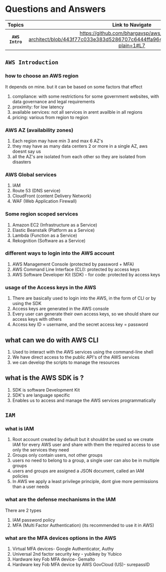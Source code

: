 # Questions and Answers

| Topics | Link to Navigate |
| :---: | :---: |
**`AWS Intro`** | https://github.com/bhargavsp/aws_solution-architect/blob/443f77c033e383d5286707c6444ffa9644cbf063/aws%20Q%26A.md?plain=1#L7

## **`AWS Introduction`**
### how to choose an AWS region
It depends on mine. but it can be based on some factors that effect
1. compliance: with some restrictions for some government websites, with data governance and legal requirements
2. proximity: for low latency
3. available services: not all services in arent availble in all regions
4. pricing: various from region to region

### AWS AZ (availability zones) 
1. Each region may have min 3 and max 6 AZ's
2. they may have as many data centers 2 or more in a single AZ, aws doesnt say us
3. all the AZ's are isolated from each other so they are isolated from disasters

### AWS Global services
1. IAM 
2. Route 53 (DNS service)
3. CloudFront (content Delivery Network)
4. WAF (Web Application Firewall)

### Some region scoped services
1. Amazon EC2 (Infrastructure as a Service)
2. Elastic Beanstalk (Platform as a Service)
3. Lambda (Function as a Service)
4. Rekognition (Software as a Service)

### different ways to login into the AWS account
1. AWS Management Console (protected by password + MFA)
2. AWS Command Line Interface (CLI): protected by access keys
3. AWS Software Developer Kit (SDK) - for code: protected by access keys

### usage of the Access keys in the AWS
1. There are basically used to login into the AWS, in the form of CLI or by using the SDK
2. Access keys are generated in the AWS console
3. Every user can generate their own access keys, so we should share our access keys with others
4. Access key ID = username, and the secret access key = password

## what can we do with AWS CLI
1. Used to interact with the AWS services using the command-line shell
2. We have direct access to the public API's of the AWS services
3. we can develop the scripts to manage the resources 

## what is the AWS SDK is ?
1. SDK is software Development Kit
2. SDK's are language specific
3. Enables us to access and manage the AWS services programmatically


## **`IAM`**
### what is IAM
1. Root account created by default but it shouldnt be used so we create IAM for every AWS user and share with them the required access to use only the services they need
2. Groups only contain users, not other groups
3. users no need to belong to a group, a single user can also be in multiple groups
4. users and groups are assigned a JSON document, called an IAM policies
5. In AWS we apply a least privilege principle, dont give more permissions than a user needs

### what are the defense mechanisms in the IAM 
There are 2 types
1. IAM password policy
2. MFA (Multi Factor Authentication) (its recommended to use it in AWS)

### what are the MFA devices options in the AWS
1. Virtual MFA devices- Google Authenticator, Authy
2. Universal 2nd factor security key - yubikey by Yubico
3. Hardware key Fob MFA device- Gemalto
4.  Hardware key Fob MFA device by AWS GovCloud (US)- surepassID

















